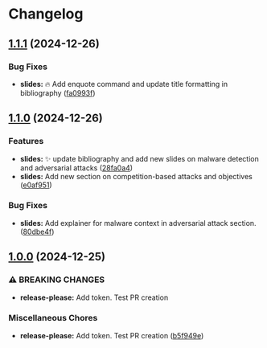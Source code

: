 # Changelog

## [1.1.1](https://github.com/onlyidev/course_work_slides/compare/v1.1.0...v1.1.1) (2024-12-26)


### Bug Fixes

* **slides:** :fire: Add enquote command and update title formatting in bibliography ([fa0993f](https://github.com/onlyidev/course_work_slides/commit/fa0993fb9f75b40428d5d6999f0d73c4b0ae1348))

## [1.1.0](https://github.com/onlyidev/course_work_slides/compare/v1.0.0...v1.1.0) (2024-12-26)


### Features

* **slides:** :sparkles: update bibliography and add new slides on malware detection and adversarial attacks ([28fa0a4](https://github.com/onlyidev/course_work_slides/commit/28fa0a4ee283a98d0f252189a641d4bb02b01bb9))
* **slides:** Add new section on competition-based attacks and objectives ([e0af951](https://github.com/onlyidev/course_work_slides/commit/e0af951930fa7f86c1909f4b25e5be3226a27c42))


### Bug Fixes

* **slides:** Add explainer for malware context in adversarial attack section. ([80dbe4f](https://github.com/onlyidev/course_work_slides/commit/80dbe4fe57636839dc5d48fa54e2894d540e7302))

## [1.0.0](https://github.com/onlyidev/course_work_slides/compare/v0.0.0...v1.0.0) (2024-12-25)


### ⚠ BREAKING CHANGES

* **release-please:** Add token. Test PR creation

### Miscellaneous Chores

* **release-please:** Add token. Test PR creation ([b5f949e](https://github.com/onlyidev/course_work_slides/commit/b5f949e8dc9b92f041266ba32086ce68eaa07418))

